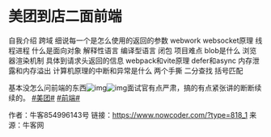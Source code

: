 # 美团到店二面前端

自我介绍
跨域 细说每一个是怎么使用的返回的参数
webwork
websocket原理
线程进程
什么是面向对象
解释性语言 编译型语言
闭包
项目难点
blob是什么
浏览器渲染机制 具体到请求头返回的信息
webpack和vite原理
defer和async
内存泄露和内存溢出
计算机原理的中断和异常是什么
两个手撕 二分查找 括号匹配

基本没怎么问前端的东西![img](https://uploadfiles.nowcoder.com/images/20220815/318889480_1660553763930/8B36D115CE5468E380708713273FEF43)![img](https://uploadfiles.nowcoder.com/images/20220815/318889480_1660553763930/8B36D115CE5468E380708713273FEF43)面试官有点严肃，搞的有点紧张讲的断断续续的。
 [#美团#]() [#前端#]()



作者：牛客854996143号
链接：https://www.nowcoder.com/?type=818_1
来源：牛客网